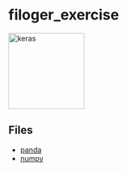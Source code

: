# filoger_exercise

<img src="https://filoger.com/wp-content/uploads/2021/09/circle-logo-1536x1536.png" alt="keras" width="150" height="150" display =block>


## Files

- [panda]([https://example.com/panda](https://github.com/shayan55579/filoger_exercise/blob/main/Ebrahimi_Amirreza_Lab01_Python.ipynb)https://github.com/shayan55579/filoger_exercise/blob/main/Ebrahimi_Amirreza_Lab01_Python.ipynb)
- [numpy]([https://example.com/numpy](https://github.com/shayan55579/filoger_exercise/blob/main/Ebrahimi_Amirreza_Lab02_Numpy.ipynb)https://github.com/shayan55579/filoger_exercise/blob/main/Ebrahimi_Amirreza_Lab02_Numpy.ipynb)
